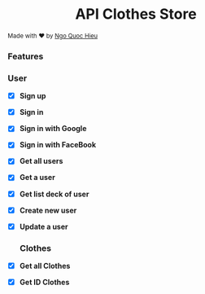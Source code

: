 <h1 align="center">API Clothes Store</h1>
<sub>Made with ❤️ by <a href="https://www.facebook.com/qhieuit">Ngo Quoc Hieu</a></sub>


### Features
   ### User
- [x] **Sign up**
- [x] **Sign in**
- [x] **Sign in with Google**
- [x] **Sign in with FaceBook**
- [x] **Get all users**
- [x] **Get a user**
- [x] **Get list deck of user**
- [x] **Create new user**
- [x] **Update a user**


    ### Clothes
- [x] **Get all Clothes**
- [x] **Get ID Clothes**
<!-- - [x] **Create new deck**
- [x] **Get a deck**
- [x] **Update a deck**
- [x] **Delete a deck** -->
<!-- - [x] **User Create new deck**
- [] **Choose deck**
- [] **Delete user** -->
<!-- ### Docs: https://api-start-deploy.herokuapp.com/api-docs/ -->